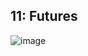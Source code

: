 ## 11: Futures
![image](https://github.com/ItzelFuentes/IAFC_Portafolio_Evidencias_DDI_GIDS4093/assets/106613946/e1fb1711-1304-441e-9258-8f79b3428fe9)

